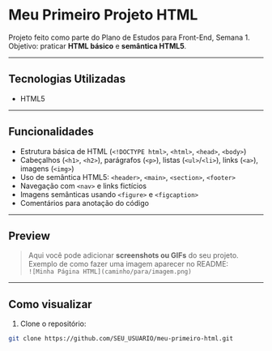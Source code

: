 # Meu Primeiro Projeto HTML

Projeto feito como parte do Plano de Estudos para Front-End, Semana 1.  
Objetivo: praticar **HTML básico** e **semântica HTML5**.

---

##  Tecnologias Utilizadas
- HTML5

---

##  Funcionalidades
- Estrutura básica de HTML (`<!DOCTYPE html>`, `<html>`, `<head>`, `<body>`)  
- Cabeçalhos (`<h1>`, `<h2>`), parágrafos (`<p>`), listas (`<ul>`/`<li>`), links (`<a>`), imagens (`<img>`)  
- Uso de semântica HTML5: `<header>`, `<main>`, `<section>`, `<footer>`  
- Navegação com `<nav>` e links fictícios  
- Imagens semânticas usando `<figure>` e `<figcaption>`  
- Comentários para anotação do código

---

##  Preview
> Aqui você pode adicionar **screenshots ou GIFs** do seu projeto.  
> Exemplo de como fazer uma imagem aparecer no README:  
> `![Minha Página HTML](caminho/para/imagem.png)`

---

##  Como visualizar
1. Clone o repositório:  
```bash
git clone https://github.com/SEU_USUARIO/meu-primeiro-html.git
